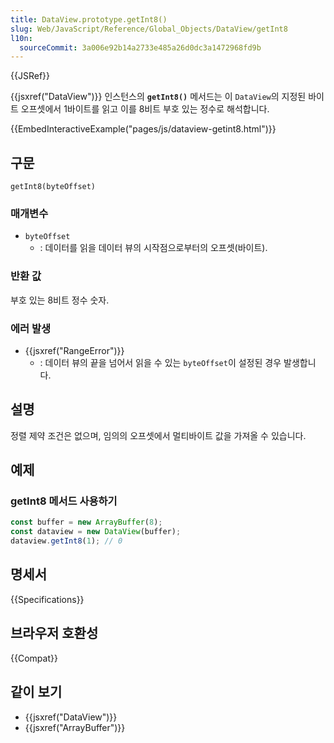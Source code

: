 ```yaml
---
title: DataView.prototype.getInt8()
slug: Web/JavaScript/Reference/Global_Objects/DataView/getInt8
l10n:
  sourceCommit: 3a006e92b14a2733e485a26d0dc3a1472968fd9b
---
```


{{JSRef}}

{{jsxref("DataView")}} 인스턴스의 **`getInt8()`** 메서드는 이 `DataView`의 지정된 바이트 오프셋에서
1바이트를 읽고 이를 8비트 부호 있는 정수로 해석합니다.

{{EmbedInteractiveExample("pages/js/dataview-getint8.html")}}

## 구문

```js-nolint
getInt8(byteOffset)
```

### 매개변수

- `byteOffset`
  - : 데이터를 읽을 데이터 뷰의 시작점으로부터의 오프셋(바이트).

### 반환 값

부호 있는 8비트 정수 숫자.

### 에러 발생

- {{jsxref("RangeError")}}
  - : 데이터 뷰의 끝을 넘어서 읽을 수 있는 `byteOffset`이 설정된 경우 발생합니다.

## 설명

정렬 제약 조건은 없으며, 임의의 오프셋에서 멀티바이트 값을 가져올 수 있습니다.

## 예제

### getInt8 메서드 사용하기

```js
const buffer = new ArrayBuffer(8);
const dataview = new DataView(buffer);
dataview.getInt8(1); // 0
```

## 명세서

{{Specifications}}

## 브라우저 호환성

{{Compat}}

## 같이 보기

- {{jsxref("DataView")}}
- {{jsxref("ArrayBuffer")}}
